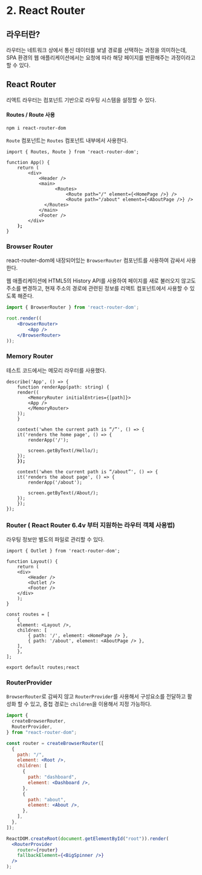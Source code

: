 # 2. React Router

## 라우터란?

라우터는 네트워크 상에서 통신 데이터를 보낼 경로를 선택하는 과정을 의미하는데, SPA 환경의 웹 애플리케이션에서는 요청에 따라 해당 페이지를 반환해주는 과정이라고 할 수 있다.

## React Router

리액트 라우터는 컴포넌트 기반으로 라우팅 시스템을 설정할 수 있다.

#### Routes / Route 사용

```bash
npm i react-router-dom
```

`Route` 컴포넌트는 `Routes` 컴포넌트 내부에서 사용한다.

<pre class="language-jsx"><code class="lang-jsx">import { Routes, Route } from 'react-router-dom';

function App() {
    return (
        &#x3C;div>
            &#x3C;Header />
            &#x3C;main>
                  &#x3C;Routes>
                      &#x3C;Route path="/" element={&#x3C;HomePage />} />
    	              &#x3C;Route path="/about" element={&#x3C;AboutPage />} />
	          &#x3C;/Routes>
            &#x3C;/main>
            &#x3C;Footer />
        &#x3C;/div>
<strong>    );
</strong>}
</code></pre>

### Browser Router

react-router-dom에 내장되어있는 `BrowserRouter` 컴포넌트를 사용하여 감싸서 사용한다.

웹 애플리케이션에 HTML5의 History API를 사용하여 페이지를 새로 불러오지 않고도 주소를 변경하고, 현재 주소의 경로에 관련된 정보를 리액트 컴포넌트에서 사용할 수 있도록 해준다.

```jsx
import { BrowserRouter } from 'react-router-dom';

root.render((
    <BrowserRouter>
        <App />
    </BrowserRouter>
));
```

### Memory Router

테스트 코드에서는 메모리 라우터를 사용했다.

<pre class="language-jsx"><code class="lang-jsx">describe('App', () => {
    function renderApp(path: string) {
	render((
	    &#x3C;MemoryRouter initialEntries={[path]}>
		&#x3C;App />
	    &#x3C;/MemoryRouter>
	));
    }
	
    context('when the current path is “/”', () => {
	it('renders the home page', () => {
	    renderApp('/');

	    screen.getByText(/Hello/);
	});
<strong>    });
</strong>	
    context('when the current path is “/about”', () => {
	it('renders the about page', () => {
	    renderApp('/about');

	    screen.getByText(/About/);
	});
    });
});
</code></pre>



### Router ( React Router 6.4v 부터 지원하는 라우터 객체 사용법)

라우팅 정보만 별도의 파일로 관리할 수 있다.

```tsx
import { Outlet } from 'react-router-dom';

function Layout() {
    return (
	<div>
	    <Header />
	    <Outlet />
	    <Footer />
	</div>
    );
}

const routes = [
    {
	element: <Layout />,
	children: [
	    { path: '/', element: <HomePage /> },
	    { path: '/about', element: <AboutPage /> },
	],
    },
];

export default routes;react
```

### RouterProvider

`BrowserRouter`로 감싸지 않고 `RouterProvider`를 사용해서 구성요소를 전달하고 활성화 할 수 있고, 중첩 경로는 `children`을 이용해서 지정 가능하다.

```jsx
import {
  createBrowserRouter,
  RouterProvider,
} from "react-router-dom";

const router = createBrowserRouter([
  {
    path: "/",
    element: <Root />,
    children: [
      {
        path: "dashboard",
        element: <Dashboard />,
      },
      {
        path: "about",
        element: <About />,
      },
    ],
  },
]);

ReactDOM.createRoot(document.getElementById("root")).render(
  <RouterProvider
    router={router}
    fallbackElement={<BigSpinner />}
  />
);
```
